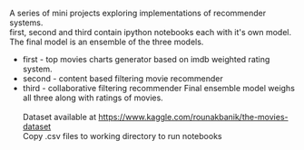 A series of mini projects exploring implementations of recommender systems. <br>
first, second and third contain ipython notebooks each with it's own model. The final model is an ensemble of the three models.
* first - top movies charts generator based on imdb weighted rating system. 
* second - content based filtering movie recommender
* third - collaborative filtering recommender
Final ensemble model weighs all three along with ratings of movies. <br><br>
Dataset available at https://www.kaggle.com/rounakbanik/the-movies-dataset <br>
Copy .csv files to working directory to run notebooks
